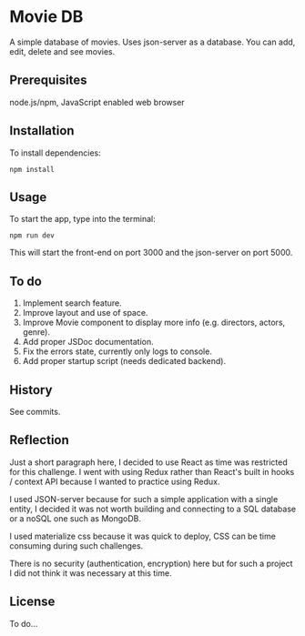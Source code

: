 # Movie DB

A simple database of movies. Uses json-server as a database. You can add, edit, delete and see movies.

## Prerequisites

node.js/npm, JavaScript enabled web browser

## Installation

To install dependencies:

```
npm install
```

## Usage

To start the app, type into the terminal:

```
npm run dev
```

This will start the front-end on port 3000 and the json-server on port 5000.

## To do

1. Implement search feature.
2. Improve layout and use of space.
3. Improve Movie component to display more info (e.g. directors, actors, genre).
4. Add proper JSDoc documentation.
5. Fix the errors state, currently only logs to console.
6. Add proper startup script (needs dedicated backend).

## History

See commits.

## Reflection

Just a short paragraph here, I decided to use React as time was restricted for this challenge. I went with using Redux rather than React's built in hooks / context API because I wanted to practice using Redux.

I used JSON-server because for such a simple application with a single entity, I decided it was not worth building and connecting to a SQL database or a noSQL one such as MongoDB.

I used materialize css because it was quick to deploy, CSS can be time consuming during such challenges.

There is no security (authentication, encryption) here but for such a project I did not think it was necessary at this time.

## License

To do...
